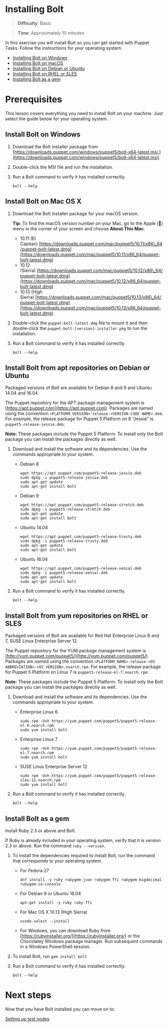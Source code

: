 # Installing Bolt

> **Difficulty**: Basic

> **Time**: Approximately 10 minutes

In this exercise you will install Bolt so you can get started with Puppet Tasks. Follow the instructions for your operating system.

- [Installing Bolt on Windows](#installing-bolt-on-windows)
- [Installing Bolt on macOS](#install-bolt-on-mac-os-x)
- [Installing Bolt on Debian or Ubuntu](#install-bolt-from-apt-repositories-on-debian-or-ubuntu)
- [Installing Bolt on RHEL or SLES](#install-bolt-from-yum-repositories-on-rhel-or-sles)
- [Installing Bolt as a gem](#install-bolt-as-a-gem)

# Prerequisites

This lesson covers everything you need to install Bolt on your machine. Just select the guide below for your operating system.

## Install Bolt on Windows

1.  Download the Bolt installer package from [https://downloads.puppet.com/windows/puppet5/bolt-x64-latest.msi.](https://downloads.puppet.com/windows/puppet5/bolt-x64-latest.msi)
2.  Double-click the MSI file and run the installation.
3.  Run a Bolt command to verify it has installed correctly.  

    ```
    bolt --help
    ```


## Install Bolt on Mac OS X

1.  Download the Bolt installer package for your macOS version. 

    **Tip:** To find the macOS version number on your Mac, go to the Apple \(\) menu in the corner of your screen and choose **About This Mac**.

    -   10.11 \(El Capitan\) [https://downloads.puppet.com/mac/puppet5/10.11/x86\_64/puppet-bolt-latest.dmg](https://downloads.puppet.com/mac/puppet5/10.11/x86_64/puppet-bolt-latest.dmg)
    -   10.12 \(Sierra\) [https://downloads.puppet.com/mac/puppet5/10.12/x86\_64/puppet-bolt-latest.dmg](https://downloads.puppet.com/mac/puppet5/10.12/x86_64/puppet-bolt-latest.dmg)
    -   10.13 \(High Sierra\) [https://downloads.puppet.com/mac/puppet5/10.13/x86\_64/puppet-bolt-latest.dmg](https://downloads.puppet.com/mac/puppet5/10.13/x86_64/puppet-bolt-latest.dmg)
2.  Double-click the `puppet-bolt-latest.dmg` file to mount it and then double-click the `puppet-bolt-[version]-installer.pkg` to run the installation.
3.  Run a Bolt command to verify it has installed correctly.  

    ```
    bolt --help
    ```


## Install Bolt from apt repositories on Debian or Ubuntu

Packaged versions of Bolt are available for Debian 8 and 9 and Ubuntu 14.04 and 16.04.

The Puppet repository for the APT package management system is [https://apt.puppet.com](https://apt.puppet.com). Packages are named using the convention `<PLATFORM_VERSION>-release-<VERSION CODE NAME>.deb`. For example, the release package for Puppet 5 Platform on  8 “Jessie” is `puppet5-release-jessie.deb`.

**Note:** These packages include the Puppet 5 Platform. To install only the Bolt package you can install the packages directly as well.

1.  Download and install the software and its dependencies. Use the commands appropriate to your system.
    -   Debian 8

        ```
        wget https://apt.puppet.com/puppet5-release-jessie.deb
        sudo dpkg -i puppet5-release-jessie.deb
        sudo apt-get update 
        sudo apt-get install bolt
        
        ```

    -   Debian 9

        ```
        wget https://apt.puppet.com/puppet5-release-stretch.deb
        sudo dpkg -i puppet5-release-stretch.deb
        sudo apt-get update 
        sudo apt-get install bolt
        ```

    -   Ubuntu 14.04

        ```
        wget https://apt.puppet.com/puppet5-release-trusty.deb
        sudo dpkg -i puppet5-release-trusty.deb
        sudo apt-get update 
        sudo apt-get install bolt
        ```

    -   Ubuntu 16.04

        ```
        wget https://apt.puppet.com/puppet5-release-xenial.deb
        sudo dpkg -i puppet5-release-xenial.deb
        sudo apt-get update 
        sudo apt-get install bolt
        ```

2.  Run a Bolt command to verify it has installed correctly. 

    ```
    bolt --help
    ```


## Install Bolt from yum repositories on RHEL or SLES

Packaged versions of Bolt are available for Red Hat Enterprise Linux 6 and 7, SUSE Linux Enterprise Server 12.

The Puppet repository for the YUM package management system is [http://yum.puppet.com/puppet5/](http://yum.puppet.com/puppet5/) Packages are named using the convention `<PLATFORM_NAME>-release-<OS ABBREVIATION>-<OS VERSION>.noarch.rpm`. For example, the release package for Puppet 5 Platform on Linux 7 is `puppet5-release-el-7.noarch.rpm`.

**Note:** These packages include the Puppet 5 Platform. To install only the Bolt package you can install the packages directly as well.

1.  Download and install the software and its dependencies. Use the commands appropriate to your system.
    -   Enterprise Linux 6

        ```
        sudo rpm -Uvh https://yum.puppet.com/puppet5/puppet5-release-el-6.noarch.rpm
        sudo yum install bolt				
        ```

    -   Enterprise Linux 7

        ```
        sudo rpm -Uvh https://yum.puppet.com/puppet5/puppet5-release-el-7.noarch.rpm
        sudo yum install bolt
        ```

    -   SUSE Linux Enterprise Server 12

        ```
        sudo rpm -Uvh https://yum.puppet.com/puppet5/puppet5-release-sles-12.noarch.rpm
        sudo yum install bolt
        ```

2.  Run a Bolt command  to verify it has installed correctly.  

    ```
    bolt --help
    ```


## Install Bolt as a gem

Install Ruby 2.3 or above and Bolt.

If Ruby is already included in your operating system, verify that it is version 2.3 or above. Run the command `ruby --version`.

1.  To install the dependencies required to install Bolt, run the command that corresponds to your operating system.
    -   For Fedora 27

        ```
        dnf install -y ruby rubygem-json rubygem-ffi rubygem-bigdecimal rubygem-io-console
        ```

    -   For Debian 9 or Ubuntu 16.04

        ```
        apt-get install -y ruby ruby-ffi
        ```

    -   For Mac OS X 10.13 \(High Sierra\)

        ```
        xcode-select --install
        
        ```

    -   For Windows, you can download Ruby from [https://rubyinstaller.org/](https://rubyinstaller.org/) or the Chocolatey Windows package manager. Run subsequent commands in a Windows PowerShell session.
2.  To install Bolt, run `gem install bolt`
3.  Run a Bolt command to verify it has installed correctly.  

    ```
    bolt --help
    ```




# Next steps

Now that you have Bolt installed you can move on to:

[Setting up test nodes](../02-acquiring-nodes)
